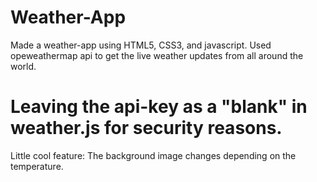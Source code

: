 # Weather-App
Made a weather-app using HTML5, CSS3, and javascript. Used opeweathermap api to get the live weather updates from all around the world.

# Leaving the api-key as a "blank" in weather.js for security reasons.

Little cool feature: The background image changes depending on the temperature.
